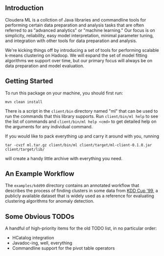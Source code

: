 Introduction
------------
Cloudera ML is a collction of Java libraries and commandline tools for performing certain data preparation
and analysis tasks that are often referred to as "advanced analytics" or "machine learning." Our focus is
on simplicity, reliability, easy model interpretation, minimal parameter tuning, and integration with other
tools for data preparation and analysis.

We're kicking things off by introducing a set of tools for performing scalable k-means clustering on
Hadoop. We will expand the set of model fitting algorithms we support over time, but our primary focus will
always be on data preparation and model evaluation.

Getting Started
---------------
To run this package on your machine, you should first run:

	mvn clean install

There is a script in the `client/bin` directory named "ml" that can be used to run the commands
that this library supports. Run `client/bin/ml help` to see the list of commands and
`client/bin/ml help <cmd>` to get detailed help on the arguments for any individual command.

If you would like to pack everything up and carry it around with you, running

	tar -cvzf ml.tar.gz client/bin/ml client/target/ml-client-0.1.0.jar client/target/lib/

will create a handy little archive with everything you need.

An Example Workflow
-------------------
The `examples/kdd99` directory contains an annotated workflow that describes the process of finding clusters
in some data from [KDD Cup '99](http://kdd.ics.uci.edu/databases/kddcup99/kddcup99.html), a publicly available
dataset that is widely used as a reference for evaluating clustering algorithms for anomaly detection.

Some Obvious TODOs
------------------
A handful of high-priority items for the old TODO list, in no particular order:

* HCatalog integration
* Javadoc-ing, well, everything
* Commandline support for the pivot table operators
